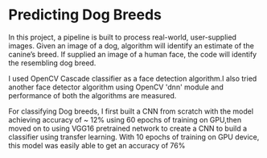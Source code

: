 # Predicting Dog Breeds

In this project, a pipeline is built to process real-world, user-supplied images. Given an image of a dog, algorithm will identify an estimate of the canine’s breed. If supplied an image of a human face, the code will identify the resembling dog breed.

I used OpenCV Cascade classifier as a face detection algorithm.I also tried another face detector algorithm using OpenCV 'dnn' module and performance of both the algorithms are measured.

For classifying Dog breeds, I first built a CNN from scratch with the model achieving accuracy of ~ 12% using 60 epochs of training on GPU,then moved on to using VGG16 pretrained network to create a CNN to build a classifier using transfer learning. With 10 epochs of training on GPU device, this model was easily able to get an accuracy of 76%
